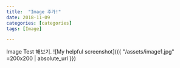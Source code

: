 ```yaml
---
title:  "Image 추가!"
date: 2018-11-09
categories: [categories]
tags: [Image]

---
```


Image Test 해보기.
![My helpful screenshot]({{ "/assets/image1.jpg" =200x200 | absolute_url }})
